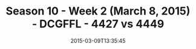 ---
title: Season 10 - Week 2 (March 8, 2015) - DCGFFL - 4427 vs 4449
teams_score:
- team: 4427
  score: 35
- team: 4449
  score: 24
mvp: John Clemons (Gold), Kip Malcolm (White)
game-ball: N/A
sportsperson: ''
season: 10
week: 2
date: '2015-03-09T13:35:45'
pageid: season-10-week-2-4427-vs-4449
---
